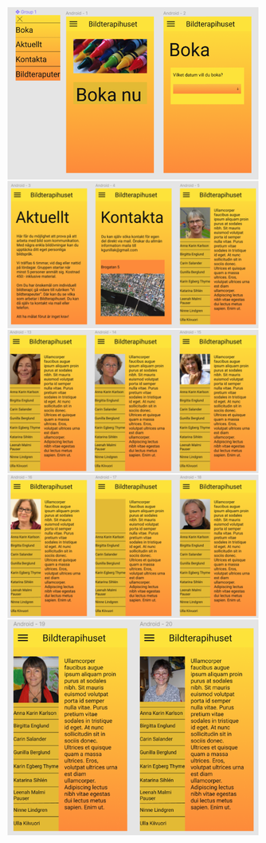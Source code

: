 ![](/docs/images/Figma.png)
![](/docs/images/Figma2.png)
![](/docs/images/Figma3.png)
![](/docs/images/Figma4.png)
![](/docs/images/Figma5.png)